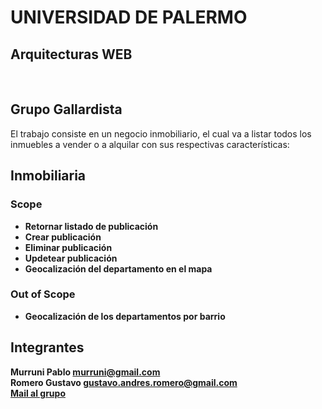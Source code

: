 <h1>UNIVERSIDAD DE PALERMO</h1>
<h2>Arquitecturas WEB</h2>
<br />
<h2>Grupo Gallardista</h2>

<p>El trabajo consiste en un negocio inmobiliario, el cual va a listar todos los inmuebles a vender o a alquilar con sus respectivas características: </p>

<p>
  <h2>Inmobiliaria</h2>
  <b>
  <b>
  <h3>Scope</h3>
    <ul>
        <li>Retornar listado de publicación</li>
        <li>Crear publicación</li>
        <li>Eliminar publicación</li>
        <li>Updetear publicación</li>
        <li>Geocalización del departamento en el mapa</li>
    </ul>
  <b>
  <b>
  <h3>Out of Scope</h3>
     <ul>
       <li>Geocalización de los departamentos por barrio</li>
    </ul>
</p>

<h2>Integrantes</h2>
<p>
  Murruni Pablo <a href='mailto:murruni@gmail.com?Subject=UP ArqWEB TP' target='_blank'>murruni@gmail.com</a><br />
  Romero Gustavo <a href='mailto:gustavo.andres.romero@gmail.com?Subject=UP%20ArqWEB%20TP' target='_blank'>gustavo.andres.romero@gmail.com</a> <br />
  <a href='mailto:murruni@gmail.com,gustavo.andres.romero@gmail.com?Subject=UP%20ArqWEB%20TP' target='_blank'>Mail al grupo</a>
  
</p>
